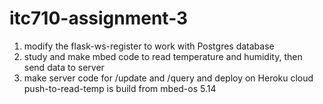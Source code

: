 # itc710-assignment-3
1. modify the flask-ws-register to work with Postgres database 
2. study and make mbed code to read temperature and humidity, then send data to server 
3. make server code for /update and /query and deploy on Heroku cloud
push-to-read-temp is build from mbed-os 5.14
